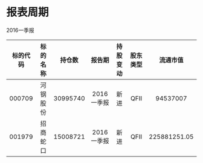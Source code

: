 # 报表周期 

2016一季报

| 标的代码 | 标的名称 | 持仓数 | 报告期 | 持股变动 | 股东类型 | 流通市值 |
|:--:|:--:|:--:|:--:|:--:|:--:|:--:|
|000709|河钢股份|30995740|2016一季报|新进|QFII|94537007|
|001979|招商蛇口|15008721|2016一季报|新进|QFII|225881251.05|